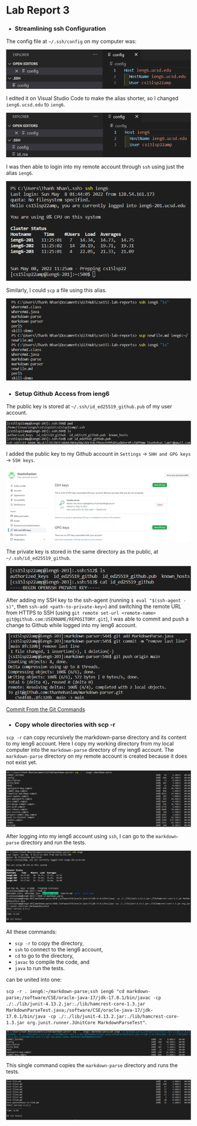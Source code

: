 # Lab Report 3

* ### Streamlining ssh Configuration

The config file at `~/.ssh/config` on my computer was: 

![Config Before Editing][Config Before]

I edited it on Visual Studio Code to make the alias shorter, so I changed `ieng6.ucsd.edu` to `ieng6`.

![Config After Editing][Config After]

I was then able to login into my remote account through `ssh` using just the alias `ieng6`.

![SSH Login Using the Alias][SSH Login]

Similarly, I could `scp` a file using this alias.

![SCP a File Using the Alias][SCP]

* ### Setup Github Access from ieng6

The public key is stored at `~/.ssh/id_ed25519_github.pub` of my user account.

![Public Key on User Account][Public Key User Account]

I added the public key to my Github account in `Settings` -> `SHH and GPG keys` -> `SSH keys`.

![Public Key on Github][Public Key Github]

The private key is stored in the same directory as the public, at `~/.ssh/id_ed25519_github`.

![Private Key][Private Key]

After adding my SSH key to the ssh-agent (running `$ eval "$(ssh-agent -s)"`, then `ssh-add <path-to-private-key>`) and switching the remote URL from HTTPS to SSH (using `git remote set-url <remote-name> git@github.com:USERNAME/REPOSITORY.git`), I was able to commit and push a change to Github while logged into my ieng6 account.

![Git Commands][Git Commands]

[Commit From the Git Commands][Commit]

* ### Copy whole directories with scp -r

`scp -r` can copy recursively the markdown-parse directory and its content to my ieng6 account. 
Here I copy my working directory from my local computer into the `markdown-parse` directory of my ieng6 account. 
The `markdown-parse` directory on my remote account is created because it does not exist yet.

![SCP markdown-parse Directory to ieng6 Account][SCP Directory]

After logging into my ieng6 account using `ssh`, I can go to the `markdown-parse` directory and run the tests.

![Logging into ieng6 Account and Running Tests][Tests]

All these commands: 
* `scp -r` to copy the directory,
* `ssh` to connect to the ieng6 account, 
* `cd` to go to the directory, 
* `javac` to compile the code, and 
* `java` to run the tests.

can be united into one: 

`scp -r . ieng6:~/markdown-parse;ssh ieng6 "cd markdown-parse;/software/CSE/oracle-java-17/jdk-17.0.1/bin/javac -cp ./:./lib/junit-4.13.2.jar:./lib/hamcrest-core-1.3.jar MarkdownParseTest.java;/software/CSE/oracle-java-17/jdk-17.0.1/bin/java -cp ./:./lib/junit-4.13.2.jar:./lib/hamcrest-core-1.3.jar org.junit.runner.JUnitCore MarkdownParseTest"`.

![SCP Directory and Run Tests in One Line][SCP Tests Command]

This single command copies the `markdown-parse` directory and runs the tests.

![Results of the One Line Command][SCP Tests Results]

[Config Before]: images/config-before.png
[Config After]: images/config-after.png
[SSH Login]: images/ssh-login.png
[SCP]: images/scp.png
[Public Key User Account]: images/public-key-user-account.png
[Public Key Github]: images/public-key-github.png
[Private Key]: images/private-key.png
[Git Commands]: images/git-commands.png
[SCP Directory]: images/scp-directory.png
[Tests]: images/tests.png
[SCP Tests Command]: images/scp-tests-command.png
[SCP Tests Results]: images/scp-tests-results.png

[Commit]: https://github.com/thanhnhanlam/markdown-parser/commit/8fc320bd6cb38505197931bf19887dbd37c1793d
